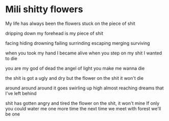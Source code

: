 # Mili shitty flowers

My life has 
always been
the flowers stuck on the piece of shit

dripping down my forehead
is my piece of shit

facing
hiding
drowning
failing
surrinding
escaping
merging 
surviving

when you took my hand
I became alive
when you step on my shit
I wanted to die 

you are my god of dead
the angel of light
you make me wanna die

the shit is got a ugly and dry
but the flower on the shit it won't die

around around around it goes swirling up high
almost reaching dreams that I've left behind 

shit has gotten angry and tired 
the flower on the shit, it won't mine
If only you could water me one more time
the next time we meet
with forest we'll be one
